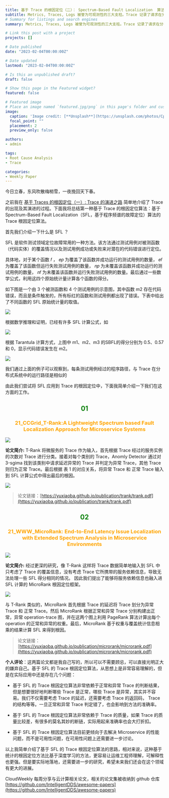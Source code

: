 ```yaml
---
title: 基于 Trace 的根因定位（二）： Spectrum-Based Fault Localization  算法
subtitle: Metrics, Traces, Logs 被誉为可观测性的三大支柱。Trace 记录了请求在分布式应用程序中运行的轨迹，能够完整的串联起请求的上下文关系，在大规模分布式系统根因定位中的作用举足轻重 。阅读本文可快速了解当前学术界热门的基于 Trace 的根因定位算法类型——Spectrum-Based Fault Localization  算法。
# Summary for listings and search engines
summary: Metrics, Traces, Logs 被誉为可观测性的三大支柱。Trace 记录了请求在分布式应用程序中运行的轨迹，能够完整的串联起请求的上下文关系，在大规模分布式系统根因定位中的作用举足轻重 。阅读本文可快速了解当前学术界热门的基于 Trace 的根因定位算法类型——Spectrum-Based Fault Localization  算法。

# Link this post with a project
projects: []

# Date published
date: "2023-02-04T00:00:00Z"

# Date updated
lastmod: "2023-02-04T00:00:00Z"

# Is this an unpublished draft?
draft: false

# Show this page in the Featured widget?
featured: false

# Featured image
# Place an image named `featured.jpg/png` in this page's folder and customize its options here.
image:
  caption: 'Image credit: [**Unsplash**](https://unsplash.com/photos/CpkOjOcXdUY)'
  focal_point: ""
  placement: 2
  preview_only: false

authors:
- admin

tags:
- Root Cause Analysis
- Trace

categories:
- Weekly Paper
---
```


今日立春，东风吹散梅梢雪，一夜挽回天下春。

之前我在 [基于 Traces 的根因定位（一）: Trace 的演进之路](https://yuxiaoba.github.io/post/trace_based_rca_1/) 简单地介绍了 Trace 的出现及其演进的过程。下面我将总结第一种基于 Trace 的根因定位算法：基于 Spectrum-Based Fault Localization（SFL，基于程序频谱的故障定位）算法的 Trace 根因定位算法。​

首先我们介绍一下什么是 SFL ？

SFL 是软件测试领域定位故障常用的一种方法。该方法通过测试用例对被测函数（代码实体）的覆盖情况以及测试用例成功或失败来对潜在的代码错误进行定位。

具体地，对于某个函数 𝑓 ， 𝑒𝑝 为覆盖了该函数并成功运行的测试用例的数量， 𝑒𝑓 为覆盖了该函数但运行失败测试用例的数量， 𝑛𝑝 为未覆盖该函数并成功运行的测试用例的数量， 𝑛𝑓 为未覆盖该函数并运行失败测试用例的数量。最后通过一些数学公式，利用这四个原始统计量计算各个函数的得分。

如下图是一个由 3 个被测函数和 4 个测试用例的示意图，其中函数 m2 存在代码错误，而且是条件触发的，所有标红的函数和测试用例都出现了错误。下表中给出了不同函数的 SFL 原始统计量的取值。

![](./spectrum1.png)

根据数学推理和证明，已经有许多 SFL 计算公式，如

![](./spectrum2.png)

根据 Tarantula 计算方式，上图中 m1、m2、m3 的SBFL的得分分别为 0.5、0.57 和 0，显示代码错误发生在 m2。

![](./spectrum3.png)


我们通过上面的例子可以观察到，每条测试用例经过的程序路径，与 Trace 在分布式系统中的运行路径是相似的

由此我们尝试将 SFL 应用到 Trace 的根因定位中，下面我简单介绍一下我们在这方面的工作。




## <center> <font color=#00800>01</font></center>

### <center><font color=#FFA500>21_CCGrid_T-Rank:A Lightweight Spectrum based Fault Localization Approach for Microservice Systems</font></center>

![](./ccgrid.png)

**论文简介:** T-Rank 将微服务的 Trace 作为输入，首先根据 Trace 经过的服务实例的次数对 Trace 进行分类。接着对每个类别的 Trace，Anomly Detector 通过对 3-sgima 找到该类别中请求延迟异常的 Trace 并判定为异常 Trace，其他 Trace 则归为正常 Trace。最后根据 表 1 的对应关系，将异常 Trace 和 正常 Trace 输入到 SFL 计算公式中得出最后的根因。

![](./ccgrid2.png)

> 论文链接：[https://yuxiaoba.github.io/publication/trank/trank.pdf](https://yuxiaoba.github.io/publication/trank/trank.pdf)


## <center> <font color=#00800>02</font></center>

### <center><font color=#FFA500>21_WWW_MicroRank: End-to-End Latency Issue Localization with Extended Spectrum Analysis in Microservice Environments</font></center>

![](./microrank1.png)

**论文简介:** 经过更深的研究，像 T-Rank 这样将 Trace 数据简单地输入到 SFL 中只考虑了 Trace 的覆盖信息，没有考虑 Trace 它所携带的服务依赖信息，导致无法处理一些  SFL 得分相同的情况。 因此我们提出了能够将服务依赖信息也融入进 SFL 计算的 MicroRank 根因定位框架。

![](./microrank2.png)

与 T-Rank 类似的，MicroRank 首先根据 Trace 的延迟将 Trace 划分为异常 Trace 和 正常 Trace。然后  MicroRank 根据正常和异常 Trace 分别构建出正常，异常 operation-trace 图，并在这两个图上利用 PageRank 算法计算出每个 operation 的正常和异常的权重。最后，MicroRank 基于权重与覆盖统计信息相乘的结果计算 SFL 来得到根因。

> 论文链接：[https://yuxiaoba.github.io/publication/microrank/microrank.pdf](https://yuxiaoba.github.io/publication/microrank/microrank.pdf)


**个人评论**：这两篇论文都是我自己写的，所以可以不需要顾忌，可以直接光明正大的嫌弃自己。基于 SFL 的 Trace 根因定位算法，从思想上是非常容易理解的，但是在实际应用中还是存在几个问题：

- 基于 SFL 的 Trace 根因定位算法非常依赖于正常和异常 Trace 的判断结果，但是想要很好地判断哪些 Trace 是正常，哪些 Trace 是异常，其实并不容易。我们不仅需要考虑 Trace 的延迟，还需要考虑 Trace 的返回码， Trace 的结构等等。一旦正常和异常 Trace 判定错了，也会影响到方法的准确率。 

- 基于 SFL 的 Trace 根因定位算法非常依赖于 Trace 的质量，如果 Trace 的质量比较差，有很多的莫名其妙的断链，实际用起来准确率也会大打折扣。

- 基于 SFL 的 Trace 根因定位算法目前更倾向于去解决 Microservice 的性能问题，而不是可用性问题，在可用性问题上还需要进一步讨论。


以上我简单介绍了基于 SFL 的 Trace 根因定位算法的思路，相对来说，这种基于统计的根因定位方法比基于深度学习的方法，更容易让运维工程师理解，可解释性也更强。但是要实际地落地，还需要进一步的研究，希望未来我们还会在这个领域有更大的进展。



CloudWeekly 每周分享与云计算相关论文，相关的论文集被收纳到 github 仓库 [https://github.com/IntelligentDDS/awesome-papers](https://github.com/IntelligentDDS/awesome-papers)